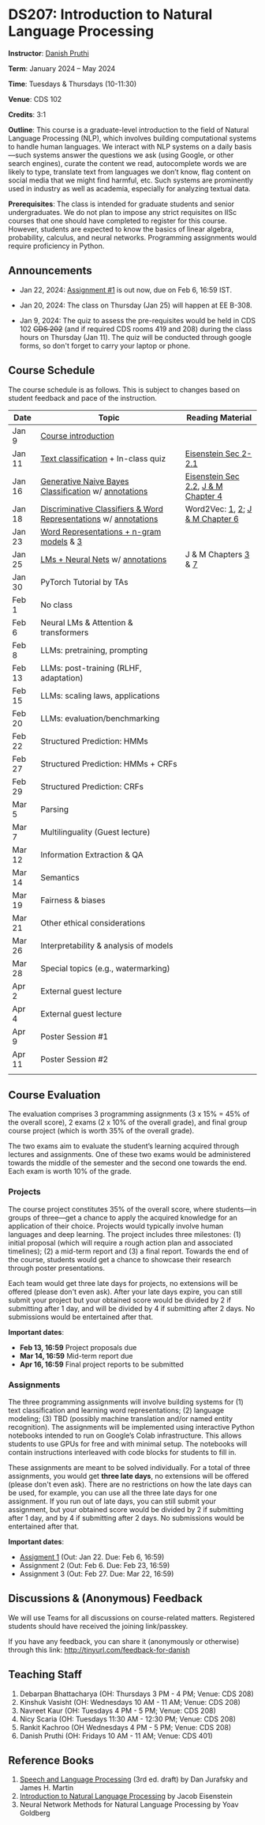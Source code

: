 # DS207: Introduction to Natural Language Processing

**Instructor**: [Danish Pruthi](https://danishpruthi.com/)

**Term**: January 2024 – May 2024

**Time**: Tuesdays & Thursdays (10-11:30)

**Venue**: CDS 102

**Credits**: 3:1

**Outline**: This course is a graduate-level introduction to the field of Natural Language Processing (NLP), which involves building computational systems to handle human languages. We interact with NLP systems on a daily basis—such systems answer the questions we ask (using Google, or other search engines), curate the content we read, autocomplete words we are likely to type, translate text from languages we don’t know, flag content on social media that we might find harmful, etc. Such systems are prominently used in industry as well as academia, especially for analyzing textual data. 

**Prerequisites**: The class is intended for graduate students and senior undergraduates. We do not plan to impose any strict requisites on IISc courses that one should have completed to register for this course. However, students are expected to know the basics of linear algebra, probability, calculus, and neural networks. Programming assignments would require proficiency in Python.  



## Announcements 

- Jan 22, 2024: [Assignment #1](https://colab.research.google.com/drive/1G3Ku8c2_iag1koSV1GIXtf-dzfHVb5Ws?usp=sharing) is out now, due on Feb 6, 16:59 IST.

- Jan 20, 2024: The class on Thursday (Jan 25) will happen at EE B-308. 

- Jan 9, 2024: The quiz to assess the pre-requisites would be held in CDS 102 ~~CDS 202~~ (and if required CDS rooms 419 and 208) during the class hours on Thursday (Jan 11). The quiz will be conducted through google forms, so don't forget to carry your laptop or phone. 

## Course Schedule

The course schedule is as follows. This is subject to changes based on student feedback and pace of the instruction. 


| Date     | Topic  | Reading Material | 
| -------- | ------- | ------- | 
| Jan 9  |  [Course introduction](https://indianinstituteofscience-my.sharepoint.com/:b:/g/personal/danishp_iisc_ac_in/EaSkggc_yGFNtZV7CDm_recB5XIjSg-8oZTsC35J9tVv7w?e=grXwzl)   | | 
| Jan 11 |  [Text classification](https://indianinstituteofscience-my.sharepoint.com/:b:/g/personal/danishp_iisc_ac_in/EVjPYOtuVpdNhtIagdzJ14wBusdaHy_OtI3TMmBmq2Qa3w?e=vrib6a)   + In-class quiz   | [Eisenstein Sec 2-2.1](https://github.com/jacobeisenstein/gt-nlp-class/blob/master/notes/eisenstein-nlp-notes.pdf) | 
| Jan 16 |  [Generative Naive Bayes Classification](https://indianinstituteofscience-my.sharepoint.com/:b:/g/personal/danishp_iisc_ac_in/EXAmTCtOPhxClDUqipUgSH0BD8h627S_Vrp5NBKzO8DBfA?e=xc8Mng)  w/ [annotations](https://indianinstituteofscience-my.sharepoint.com/:b:/g/personal/danishp_iisc_ac_in/EYNPlbIE72JBuxq_dgGASQQBtYEZ4ygYNz21YPQ85i_odg?e=Hq5UAw) | [Eisenstein Sec 2.2](https://github.com/jacobeisenstein/gt-nlp-class/blob/master/notes/eisenstein-nlp-notes.pdf), [J & M Chapter 4](https://web.stanford.edu/~jurafsky/slp3/4.pdf) |
| Jan 18 | [Discriminative Classifiers & Word Representations](https://indianinstituteofscience-my.sharepoint.com/:b:/g/personal/danishp_iisc_ac_in/ETyb-bLUSndOrMSbmaVYAMwB4gCgtjuIwVZJ0mLoRMgnpg?e=dYG5I7) w/ [annotations](https://indianinstituteofscience-my.sharepoint.com/:b:/g/personal/danishp_iisc_ac_in/EbZA43JrNrFNn8vtlbS6UYwB8glRy40hVehE1NbS04gd_A?e=bhfR7A) |  Word2Vec: [1](https://arxiv.org/abs/1402.3722), [2](https://arxiv.org/abs/1301.3781); [J & M Chapter 6](https://web.stanford.edu/~jurafsky/slp3/6.pdf) |
| Jan 23 | [Word Representations + n-gram models](https://indianinstituteofscience-my.sharepoint.com/:b:/g/personal/danishp_iisc_ac_in/ETMHG4KvHHxJhAEZC8m2BYwBUOMyBOoDV7J0Ly3EqpFpsA?e=D8c2Iv) & [3](https://web.stanford.edu/~jurafsky/slp3/3.pdf) |
| Jan 25 | [LMs + Neural Nets](https://indianinstituteofscience-my.sharepoint.com/:b:/g/personal/danishp_iisc_ac_in/EZ7lGZ9U63tPjJycu4BDsGgB3WKx05JvCb060BL3UfW4Mw?e=oDxdy3) w/ [annotations](https://indianinstituteofscience-my.sharepoint.com/:b:/g/personal/danishp_iisc_ac_in/EQ9zRu8dnoZHhpj80P864gEBqhJlXbM7VphJrAo0apUuDw?e=EdDOZD) | J & M Chapters [3](https://web.stanford.edu/~jurafsky/slp3/3.pdf) & [7](https://web.stanford.edu/~jurafsky/slp3/7.pdf) | 
| Jan 30 | PyTorch Tutorial by TAs  |  | 
| Feb 1 | No class |  | 
| Feb 6 | Neural LMs & Attention & transformers  |  | 
| Feb 8 | LLMs: pretraining, prompting  |  | 
| Feb 13 | LLMs: post-training (RLHF, adaptation)  | | 
| Feb 15 | LLMs: scaling laws, applications  |  | 
| Feb 20 | LLMs: evaluation/benchmarking  |  | 
| Feb 22  | Structured Prediction: HMMs |  | 
| Feb 27  | Structured Prediction: HMMs + CRFs | | 
| Feb 29  | Structured Prediction: CRFs | | 
| Mar 5  | Parsing | |
| Mar 7  | Multilinguality (Guest lecture) | |
| Mar 12  | Information Extraction & QA | |
| Mar 14  | Semantics | |
| Mar 19  | Fairness & biases | |
| Mar 21  | Other ethical considerations | |
| Mar 26  | Interpretability & analysis of models | |
| Mar 28  | Special topics (e.g., watermarking) | |
| Apr 2  | External guest lecture | |
| Apr 4  | External guest lecture | |
| Apr 9  | Poster Session #1 |  |
| Apr 11  | Poster Session #2 |  |
| | | | 

## Course Evaluation

The evaluation comprises 3 programming assignments (3 x 15% = 45% of the overall score), 2 exams (2 x 10% of the overall grade), and final group course project (which is worth 35% of the overall grade).  


The two exams aim to evaluate the student’s learning acquired through lectures and assignments. One of these two exams would be administered towards the middle of the semester and the second one towards the end. Each exam is worth 10% of the grade. 


### Projects 

The course project constitutes 35% of the overall score, where students—in groups of three—get a chance to apply the acquired knowledge for an application of their choice. Projects would typically involve human languages and deep learning. The project includes three milestones: (1) initial proposal (which will require a rough action plan and associated timelines); (2) a mid-term report and (3) a final report.  Towards the end of the course, students would get a chance to showcase their research through poster presentations. 

Each team would get three late days for projects, no extensions will be offered (please don't even ask). After your late days expire, you can still submit your project but your obtained score would be divided by 2 if submitting after 1 day, and will be divided by 4 if submitting after 2 days. No submissions would be entertained after that.


**Important dates**: 

- **Feb 13, 16:59** Project proposals due 
- **Mar 14, 16:59** Mid-term report due
- **Apr 16, 16:59** Final project reports to be submitted


### Assignments 

The three programming assignments will involve building systems for (1) text classification and learning word representations; (2) language modeling; (3) TBD (possibly machine translation and/or named entity recognition). The assignments will be implemented using interactive Python notebooks intended to run on Google’s Colab infrastructure. This allows students to use GPUs for free and with minimal setup. The notebooks will contain instructions interleaved with code blocks for students to fill in.

These assignments are meant to be solved individually. For a total of three assignments, you would get **three late days**, no extensions will be offered (please don't even ask). There are no restrictions on how the late days can be used, for example, you can use all the three late days for one assignment. If you run out of late days, you can still submit your assignment, but your obtained score would be divided by 2 if submitting after 1 day, and by 4 if submitting after 2 days. No submissions would be entertained after that.

**Important dates**: 
- [Assigment 1](https://colab.research.google.com/drive/1G3Ku8c2_iag1koSV1GIXtf-dzfHVb5Ws?usp=sharing) (Out: Jan 22. Due: Feb 6, 16:59)
- Assignment 2 (Out: Feb 6. Due: Feb 23, 16:59)
- Assignment 3 (Out: Feb 27. Due: Mar 22, 16:59)


## Discussions & (Anonymous) Feedback

We will use Teams for all discussions on course-related matters. Registered students should have received the joining link/passkey.

If you have any feedback, you can share it (anonymously or otherwise) through this link: http://tinyurl.com/feedback-for-danish


## Teaching Staff

1. Debarpan Bhattacharya (OH: Thursdays 3 PM - 4 PM; Venue: CDS 208)
2. Kinshuk Vasisht (OH: Wednesdays 10 AM - 11 AM; Venue: CDS 208)
3. Navreet Kaur (OH: Tuesdays 4 PM - 5 PM; Venue: CDS 208)
4. Nicy Scaria (OH: Tuesdays 11:30 AM - 12:30 PM; Venue: CDS 208)
5. Rankit Kachroo (OH Wednesdays 4 PM - 5 PM; Venue: CDS 208)
6. Danish Pruthi (OH: Fridays 10 AM - 11 AM; Venue: CDS 401)


## Reference Books

1. [Speech and Language Processing](https://web.stanford.edu/~jurafsky/slp3/) (3rd ed. draft) by Dan Jurafsky and James H. Martin
2. [Introduction to Natural Language Processing](https://github.com/jacobeisenstein/gt-nlp-class/blob/master/notes/eisenstein-nlp-notes.pdf) by Jacob Eisenstein 
3. Neural Network Methods for Natural Language Processing by Yoav Goldberg


